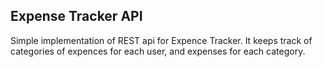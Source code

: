 ## Expense Tracker API

Simple implementation of REST api for Expence Tracker. It keeps track of categories of expences for each user, and expenses for each category. 
